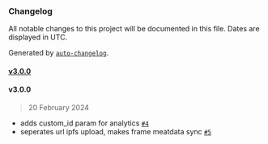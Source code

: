 ### Changelog

All notable changes to this project will be documented in this file. Dates are displayed in UTC.

Generated by [`auto-changelog`](https://github.com/CookPete/auto-changelog).

#### [v3.0.0](https://github.com/PinataCloud/pinata-fdk/compare/v3.0.0...v3.0.0)

#### v3.0.0

> 20 February 2024

- adds custom_id param for analytics [`#4`](https://github.com/PinataCloud/pinata-fdk/pull/4)
- seperates url ipfs upload, makes frame meatdata sync [`#5`](https://github.com/PinataCloud/pinata-fdk/pull/5)
